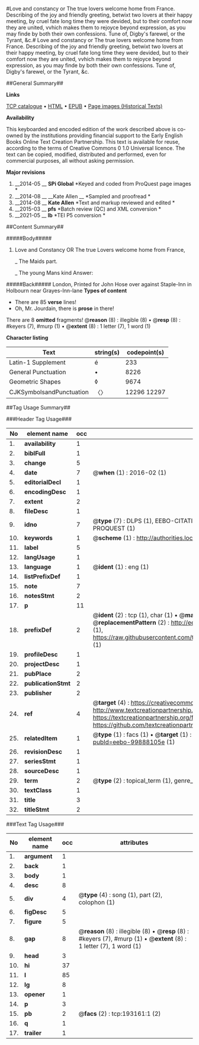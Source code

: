 #Love and constancy or The true lovers welcome home from France. Describing of the joy and friendly greeting, betwixt two lovers at their happy meeting, by cruel fate long time they were devided, but to their comfort now they are united, vvhich makes them to rejoyce beyond expression, as you may finde by both their own confessions. Tune of, Digby's farewel, or the Tyrant, &c.#
Love and constancy or The true lovers welcome home from France. Describing of the joy and friendly greeting, betwixt two lovers at their happy meeting, by cruel fate long time they were devided, but to their comfort now they are united, vvhich makes them to rejoyce beyond expression, as you may finde by both their own confessions. Tune of, Digby's farewel, or the Tyrant, &c.

##General Summary##

**Links**

[TCP catalogue](http://www.ota.ox.ac.uk/tcp/)  • 
[HTML](http://tei.it.ox.ac.uk/tcp/Texts-HTML/free/B26/B26254.html)  • 
[EPUB](http://tei.it.ox.ac.uk/tcp/Texts-EPUB/free/B26/B26254.epub) • 
[Page images (Historical Texts)](https://historicaltexts.jisc.ac.uk/eebo-99888105e)

**Availability**

This keyboarded and encoded edition of the work described above is co-owned by the
    institutions providing financial support to the Early English Books Online Text Creation
    Partnership. This text is available for reuse, according to the terms of  Creative Commons 0 1.0 Universal
    licence. The text can be copied, modified, distributed and performed, even for commercial
    purposes, all without asking permission.

**Major revisions**

1. __2014-05 __ __SPi Global__ *Keyed and coded from ProQuest page images *
1. __2014-08 __ __Kate Allen __ *Sampled and proofread *
1. __2014-08 __ __Kate Allen__ *Text and markup reviewed and edited *
1. __2015-03 __ __pfs__ *Batch review (QC) and XML conversion *
1. __2021-05 __ __lb__ *TEI P5 conversion *

##Content Summary##

#####Body#####

1. Love and Constancy OR The true Lovers welcome home from France,

    _ The Maids part.

    _ The young Mans kind Answer:

#####Back#####
London, Printed for John Hose over against Staple-Inn in Holbourn near Grayes-Inn-lane
**Types of content**

  * There are 85 **verse** lines!
  * Oh, Mr. Jourdain, there is **prose** in there!

There are 8 **omitted** fragments! 
 @__reason__ (8) : illegible (8)  •  @__resp__ (8) : #keyers (7), #murp (1)  •  @__extent__ (8) : 1 letter (7), 1 word (1)

**Character listing**


|Text|string(s)|codepoint(s)|
|---|---|---|
|Latin-1 Supplement|é|233|
|General Punctuation|•|8226|
|Geometric Shapes|◊|9674|
|CJKSymbolsandPunctuation|〈〉|12296 12297|

##Tag Usage Summary##

###Header Tag Usage###

|No|element name|occ|attributes|
|---|---|---|---|
|1.|__availability__|1||
|2.|__biblFull__|1||
|3.|__change__|5||
|4.|__date__|7| @__when__ (1) : 2016-02 (1)|
|5.|__editorialDecl__|1||
|6.|__encodingDesc__|1||
|7.|__extent__|2||
|8.|__fileDesc__|1||
|9.|__idno__|7| @__type__ (7) : DLPS (1), EEBO-CITATION (1), VID (1), EEBO-PROQUEST (1), STC (2), PROQUEST (1)|
|10.|__keywords__|1| @__scheme__ (1) : http://authorities.loc.gov/ (1)|
|11.|__label__|5||
|12.|__langUsage__|1||
|13.|__language__|1| @__ident__ (1) : eng (1)|
|14.|__listPrefixDef__|1||
|15.|__note__|7||
|16.|__notesStmt__|2||
|17.|__p__|11||
|18.|__prefixDef__|2| @__ident__ (2) : tcp (1), char (1)  •  @__matchPattern__ (2) : ([0-9\-]+):([0-9IVX]+) (1), (.+) (1)  •  @__replacementPattern__ (2) : http://eebo.chadwyck.com/downloadtiff?vid=$1&page=$2 (1), https://raw.githubusercontent.com/textcreationpartnership/Texts/master/tcpchars.xml#$1 (1)|
|19.|__profileDesc__|1||
|20.|__projectDesc__|1||
|21.|__pubPlace__|2||
|22.|__publicationStmt__|2||
|23.|__publisher__|2||
|24.|__ref__|4| @__target__ (4) : https://creativecommons.org/publicdomain/zero/1.0/ (1), http://www.textcreationpartnership.org/docs/. (1), https://textcreationpartnership.org/faq/#faq05 (1), https://github.com/textcreationpartnership (1)|
|25.|__relatedItem__|1| @__type__ (1) : facs (1)  •  @__target__ (1) : https://data.historicaltexts.jisc.ac.uk/view?pubId=eebo-99888105e (1)|
|26.|__revisionDesc__|1||
|27.|__seriesStmt__|1||
|28.|__sourceDesc__|1||
|29.|__term__|2| @__type__ (2) : topical_term (1), genre_form (1)|
|30.|__textClass__|1||
|31.|__title__|3||
|32.|__titleStmt__|2||


###Text Tag Usage###

|No|element name|occ|attributes|
|---|---|---|---|
|1.|__argument__|1||
|2.|__back__|1||
|3.|__body__|1||
|4.|__desc__|8||
|5.|__div__|4| @__type__ (4) : song (1), part (2), colophon (1)|
|6.|__figDesc__|5||
|7.|__figure__|5||
|8.|__gap__|8| @__reason__ (8) : illegible (8)  •  @__resp__ (8) : #keyers (7), #murp (1)  •  @__extent__ (8) : 1 letter (7), 1 word (1)|
|9.|__head__|3||
|10.|__hi__|37||
|11.|__l__|85||
|12.|__lg__|8||
|13.|__opener__|1||
|14.|__p__|3||
|15.|__pb__|2| @__facs__ (2) : tcp:193161:1 (2)|
|16.|__q__|1||
|17.|__trailer__|1||

